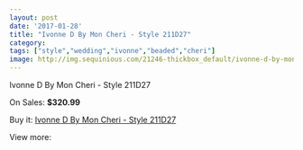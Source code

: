 ```yaml
---
layout: post
date: '2017-01-28'
title: "Ivonne D By Mon Cheri - Style 211D27"
category: 
tags: ["style","wedding","ivonne","beaded","cheri"]
image: http://img.sequinious.com/21246-thickbox_default/ivonne-d-by-mon-cheri-style-211d27.jpg
---
```

Ivonne D By Mon Cheri - Style 211D27

On Sales: **$320.99**
<a href="https://www.sequinious.com/9475-ivonne-d-by-mon-cheri-style-211d27.html"><amp-img layout="responsive" width="600" height="600" src="//img.sequinious.com/21246-thickbox_default/ivonne-d-by-mon-cheri-style-211d27.jpg" alt="Ivonne D By Mon Cheri - Style 211D27 0" /></a>

Buy it: [Ivonne D By Mon Cheri - Style 211D27](https://www.sequinious.com/9475-ivonne-d-by-mon-cheri-style-211d27.html "Ivonne D By Mon Cheri - Style 211D27")

View more: [](https://www.sequinious.com/- "")